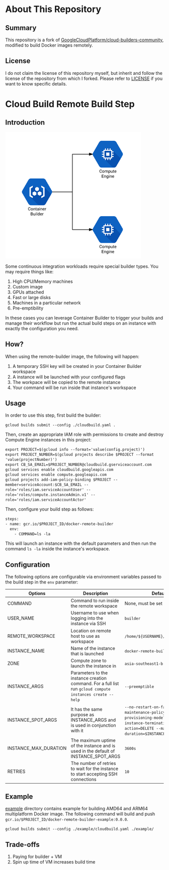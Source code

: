 # About This Repository

## Summary

This repository is a fork of [GoogleCloudPlatform/cloud-builders-community](https://github.com/GoogleCloudPlatform/cloud-builders-community), modified to build Docker images remotely.

## License

I do not claim the license of this repository myself, but inherit and follow the license of the repository from which I forked. Please refer to [LICENSE](LICENSE) if you want to know specific details.

# Cloud Build Remote Build Step

## Introduction

![Architecture Diagram](docs/arch.png)

Some continuous integration workloads require special builder types. You may
require things like:

1. High CPU/Memory machines
1. Custom image
1. GPUs attached
1. Fast or large disks
1. Machines in a particular network
1. Pre-emptibility

In these cases you can leverage Container Builder to trigger your builds and
manage their workflow but run the actual build steps on an instance with
exactly the configuration you need.

## How?

When using the remote-builder image, the following will happen:

1. A temporary SSH key will be created in your Container Builder workspace
1. A instance will be launched with your configured flags
1. The workpace will be copied to the remote instance
1. Your command will be run inside that instance's workspace

## Usage

In order to use this step, first build the builder:

```
gcloud builds submit --config ./cloudbuild.yaml .
```

Then, create an appropriate IAM role with permissions to create and destroy
Compute Engine instances in this project:

```
export PROJECT=$(gcloud info --format='value(config.project)')
export PROJECT_NUMBER=$(gcloud projects describe $PROJECT --format 'value(projectNumber)')
export CB_SA_EMAIL=$PROJECT_NUMBER@cloudbuild.gserviceaccount.com
gcloud services enable cloudbuild.googleapis.com
gcloud services enable compute.googleapis.com
gcloud projects add-iam-policy-binding $PROJECT --member=serviceAccount:$CB_SA_EMAIL --role='roles/iam.serviceAccountUser' --role='roles/compute.instanceAdmin.v1' --role='roles/iam.serviceAccountActor'
```

Then, configure your build step as follows:

```
steps:
- name: gcr.io/$PROJECT_ID/docker-remote-builder
  env:
    - COMMAND=ls -la
```

This will launch an instance with the default parameters and then run the
command `ls -la` inside the instance's workspace.

## Configuration

The following options are configurable via environment variables passed to the
build step in the `env` parameter:

| Options       | Description   | Default |
| ------------- | ------------- | ------- |
| COMMAND | Command to run inside the remote workspace | None, must be set |
| USER_NAME  | Username to use when logging into the instance via SSH  | `builder` |
| REMOTE_WORKSPACE  | Location on remote host to use as workspace | `/home/${USERNAME}/workspace/` |
| INSTANCE_NAME  | Name of the instance that is launched  | `docker-remote-builder-$UUID` |
| ZONE  | Compute zone to launch the instance in | `asia-southeast1-b` |
| INSTANCE_ARGS| Parameters to the instance creation command. For a full list run `gcloud compute instances create --help` | `--preemptible` |
| INSTANCE_SPOT_ARGS| It has the same purpose as INSTANCE_ARGS and is used in conjunction with it | `--no-restart-on-failure --maintenance-policy=TERMINATE --provisioning-model=SPOT --instance-termination-action=DELETE --max-run-duration=$INSTANCE_MAX_DURATION` |
| INSTANCE_MAX_DURATION | The maximum uptime of the instance and is used in the default of INSTANCE_SPOT_ARGS | `3600s` |
| RETRIES| The number of retries to wait for the instance to start accepting SSH connections | `10` |

## Example

[example](example) directory contains example for building AMD64 and ARM64 multiplatform Docker image.
The following command will build and push `gcr.io/$PROJECT_ID/docker-remote-builder-example:0.0.0`.

```
gcloud builds submit --config ./example/cloudbuild.yaml ./example/
```

## Trade-offs

1. Paying for builder + VM
2. Spin up time of VM increases build time

